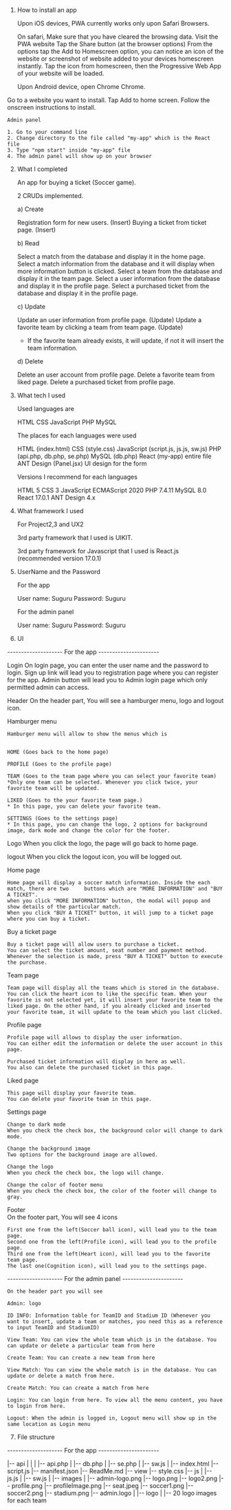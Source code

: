 1. How to install an app

	Upon iOS devices, PWA currently works only upon Safari Browsers.
	
	On safari, 
	Make sure that you have cleared the browsing data.
	Visit the PWA website
	Tap the Share button (at the browser options)
	From the options tap the Add to Homescreen option, you can notice an icon of the website or 	screenshot of website added to your devices homescreen instantly.
	Tap the icon from homescreen, then the Progressive Web App of your website will be loaded.



	Upon Android device, open Chrome Chrome.

Go to a website you want to install. Tap Add to home screen. Follow the onscreen instructions to install.
	



	Admin panel

	1. Go to your command line
	2. Change directory to the file called "my-app" which is the React file
	3. Type "npm start" inside "my-app" file
	4. The admin panel will show up on your browser




2. What I completed
	
	An app for buying a ticket (Soccer game).

	
	2 CRUDs implemented.
	
	a) Create
	
	Registration form for new users. (Insert)
	Buying a ticket from ticket page. (Insert)	


	b) Read
	
	Select a match from the database and display it in the home page.
	Select a match information from the database and it will display when more information button 		  is clicked.
	Select a team from the database and display it in the team page.
	Select a user information from the database and display it in the profile page.
	Select a purchased ticket from the database and display it in the profile page.


	c) Update
	
	Update an user information from profile page. (Update)
	Update a favorite team by clicking a team from team page. (Update)
	* If the favorite team already exists, it will update, if not it will insert the team information.

	
	d) Delete
	
	Delete an user account from profile page.
	Delete a favorite team from liked page.
	Delete a purchased ticket from profile page.



3. What tech I used

	

	Used languages are

	HTML
	CSS
	JavaScript
	PHP
	MySQL


	The places for each languages were used

	HTML		(index.html)
	CSS  		(style.css)
	JavaScript	(script.js, js.js, sw.js)
	PHP		(api.php, db.php, se.php)
	MySQL		(db.php)
	React		(my-app) entire file
	ANT Design	(Panel.jsx) UI design for the form


	Versions I recommend for each languages

	HTML 5
	CSS 3
	JavaScript ECMAScript 2020
	PHP 7.4.11
	MySQL 8.0
	React 17.0.1
	ANT Design 4.x


4. What framework I used

	For Project2,3 and UX2

	3rd party framework that I used is UIKIT.

	3rd party framework for Javascript that I used is React.js (recommended version 17.0.1)




5. UserName and the Password

	
	For the app
	
	User name: Suguru
	Password: Suguru


	For the admin panel
	
	User name: Suguru
	Password: Suguru

6. UI


-------------------- For the app ----------------------

Login
	On login page, you can enter the user name and the password to login.
	Sign up link will lead you to registration page where you can register for the app.
	Admin button will lead you to Admin login page which only permitted admin can access.


Header
	On the header part, You will see a hamburger menu, logo and logout icon.


Hamburger menu

	Hamburger menu will allow to show the menus which is 
	

	HOME (Goes back to the home page)

	PROFILE (Goes to the profile page)

	TEAM (Goes to the team page where you can select your favorite team) 
	*Only one team can be selected. Whenever you click twice, your favorite team will be updated.

	LIKED (Goes to the your favorite team page.)
	* In this page, you can delete your favorite team.

	SETTINGS (Goes to the settings page)
	* In this page, you can change the logo, 2 options for background image, dark mode and change the color for the footer.



Logo
	When you click the logo, the page will go back to home page.



logout
	When you click the logout icon, you will be logged out.	





Home page

	Home page will display a soccer match information. Inside the each match, there are two 	buttons which are "MORE INFORMATION" and "BUY A TICKET".
	when you click "MORE INFORMATION" button, the modal will popup and show details of the particular match.
	When you click "BUY A TICKET" button, it will jump to a ticket page where you can buy a ticket.



Buy a ticket page

	Buy a ticket page will allow users to purchase a ticket.
	You can select the ticket amount, seat number and payment method.
	Whenever the selection is made, press "BUY A TICKET" button to execute the purchase.


Team page

	Team page will display all the teams which is stored in the database.
	You can click the heart icon to like the specific team. When your favorite is not selected yet, it will insert your favorite team to the liked page. On the other hand, if you already clicked and inserted your favorite team, it will update to the team which you last clicked.



Profile page

	Profile page will allows to display the user information.
	You can either edit the information or delete the user account in this page.
	
	Purchased ticket information will display in here as well.
	You also can delete the purchased ticket in this page.


Liked page
	
	This page will display your favorite team.
	You can delete your favorite team in this page.


Settings page

	Change to dark mode
	When you check the check box, the background color will change to dark mode.

	Change the background image
	Two options for the background image are allowed.

	Change the logo
	When you check the check box, the logo will change.

	Change the color of footer menu
	When you check the check box, the color of the footer will change to gray.

	


Footer	
	On the footer part, You will see 4 icons

	First one from the left(Soccer ball icon), will lead you to the team page.
	Second one from the left(Profile icon), will lead you to the profile page.
	Third one from the left(Heart icon), will lead you to the favorite team page.
	The last one(Cognition icon), will lead you to the settings page.






-------------------- For the admin panel ----------------------






	On the header part you will see
	
	Admin: logo

	ID INFO: Information table for TeamID and Stadium ID (Whenever you want to insert, update a team or matches, you need this as a reference to input TeamID and StadiumID)

	View Team: You can view the whole team which is in the database. You can update or delete a particular team from here

	Create Team: You can create a new team from here

	View Match: You can view the whole match is in the database. You can update or delete a match from here.

	Create Match: You can create a match from here

	Login: You can login from here. To view all the menu content, you have to login from here.

	Logout: When the admin is logged in, Logout menu will show up in the same location as Login menu





7. File structure


-------------------- For the app ----------------------

|-- api
|    |
|    |-- api.php
|    |-- db.php
|    |-- se.php
|    |-- sw.js
|
|-- index.html
|-- script.js
|-- manifest.json
|-- ReadMe.md
|-- view
      |-- style.css
      |-- js
      |   |-- js.js
      |   |-- sw.js
      |
      |-- images
             |
             |-- admin-logo.png
             |-- logo.png
             |-- logo2.png
             |-- profile.png
             |-- profileImage.png
             |-- seat.jpeg
             |-- soccer1.png
             |-- soccer2.png
             |-- stadium.png
             |-- admin.logo
             |
             |-- logo
                   |
                   |-- 20 logo images for each team 



